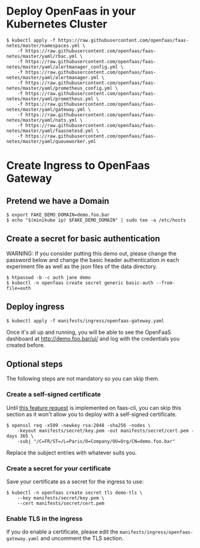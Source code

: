 # Deploy OpenFaas in your Kubernetes Cluster

```console
$ kubectl apply -f https://raw.githubusercontent.com/openfaas/faas-netes/master/namespaces.yml \
    -f https://raw.githubusercontent.com/openfaas/faas-netes/master/yaml/rbac.yml \
    -f https://raw.githubusercontent.com/openfaas/faas-netes/master/yaml/alertmanager_config.yml \
    -f https://raw.githubusercontent.com/openfaas/faas-netes/master/yaml/alertmanager.yml \
    -f https://raw.githubusercontent.com/openfaas/faas-netes/master/yaml/prometheus_config.yml \
    -f https://raw.githubusercontent.com/openfaas/faas-netes/master/yaml/prometheus.yml \
    -f https://raw.githubusercontent.com/openfaas/faas-netes/master/yaml/gateway.yml \
    -f https://raw.githubusercontent.com/openfaas/faas-netes/master/yaml/nats.yml \
    -f https://raw.githubusercontent.com/openfaas/faas-netes/master/yaml/faasnetesd.yml \
    -f https://raw.githubusercontent.com/openfaas/faas-netes/master/yaml/queueworker.yml
```

# Create Ingress to OpenFaas Gateway

## Pretend we have a Domain

```console
$ export FAKE_DEMO_DOMAIN=demo.foo.bar
$ echo "$(minikube ip) $FAKE_DEMO_DOMAIN" | sudo tee -a /etc/hosts
```

## Create a secret for basic authentication

WARNING: If you consider putting this demo out, please change the password
below and change the basic header authentication in each experiment file as well
as the json files of the data directory.

```console
$ htpasswd -b -c auth jane demo
$ kubectl -n openfaas create secret generic basic-auth --from-file=auth
```

## Deploy ingress

```console
$ kubectl apply -f manifests/ingress/openfaas-gateway.yaml
```

Once it's all up and running, you will be able to see the OpenFaaS dashboard
at http://demo.foo.bar/ui/ and log with the credentials you created before.

## Optional steps

The following steps are not mandatory so you can skip them.

### Create a self-signed certificate

Until [this feature request][faasclitls] is implemented on faas-cli, you can
skip this section as it won't allow you to deploy with a self-signed
certificate.

[faasclitls]: https://github.com/openfaas/faas-cli/issues/376

```console
$ openssl req -x509 -newkey rsa:2048 -sha256 -nodes \
    -keyout manifests/secret/key.pem -out manifests/secret/cert.pem -days 365 \
    -subj "/C=FR/ST=/L=Paris/O=Company/OU=Org/CN=demo.foo.bar"
```

Replace the subject entries with whatever suits you.

### Create a secret for your certificate

Save your certificate as a secret for the ingress to use:

```console
$ kubectl -n openfaas create secret tls demo-tls \
    --key manifests/secret/key.pem \
    --cert manifests/secret/cert.pem
```

### Enable TLS in the ingress

If you do enable a certificate, please edit the
`manifests/ingress/openfaas-gateway.yaml` and uncomment the TLS section.
